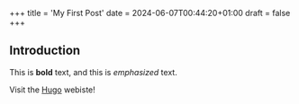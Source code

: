 +++
title = 'My First Post'
date = 2024-06-07T00:44:20+01:00
draft = false
+++

## Introduction

This is **bold** text, and this is _emphasized_ text.

Visit the [Hugo](https://gohugo.io) webiste!
